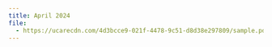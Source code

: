 ```yaml
---
title: April 2024
file:
  - https://ucarecdn.com/4d3bcce9-021f-4478-9c51-d8d38e297809/sample.pdf
---
```

